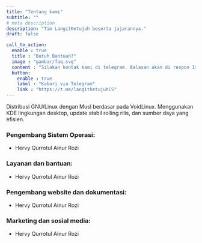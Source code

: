 ```yaml
---
title: "Tentang kami"
subtitle: ""
# meta description
description: "Tim LangitKetujuh beserta jajarannya."
draft: false

call_to_action:
  enable : true
  title : "Butuh Bantuan?"
  image : "gambar/faq.svg"
  content : "Silakan kontak kami di telegram. Balasan akan di respon 1x3 jam."
  button:
    enable : true
    label : "Kabari via Telegram"
    link : "https://t.me/langitketujuhCS"
---
```


Distribusi GNU/Linux dengan Musl berdasar pada VoidLinux. Menggunakan KDE lingkungan desktop, update stabil rolling rilis, dan sumber daya yang efisien.

### Pengembang Sistem Operasi:
- Hervy Qurrotul Ainur Rozi

### Layanan dan bantuan:
- Hervy Qurrotul Ainur Rozi

### Pengembang website dan dokumentasi:
- Hervy Qurrotul Ainur Rozi

### Marketing dan sosial media:
- Hervy Qurrotul Ainur Rozi

